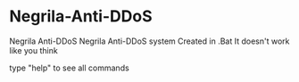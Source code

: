 # Negrila-Anti-DDoS
Negrila Anti-DDoS
Negrila Anti-DDoS system
Created in .Bat
It doesn't work like you think

type "help" to see all commands
